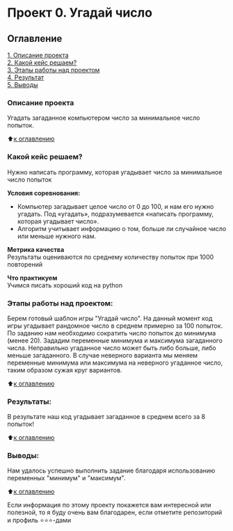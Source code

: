 # Проект 0. Угадай число

## Оглавление  
[1. Описание проекта](.README.md#Описание-проекта)  
[2. Какой кейс решаем?](.README.md#Какой-кейс-решаем)   
[3. Этапы работы над проектом](.README.md#Этапы-работы-над-проектом)  
[4. Результат](.README.md#Результат)    
[5. Выводы](.README.md#Выводы) 

### Описание проекта    
Угадать загаданное компьютером число за минимальное число попыток.

:arrow_up:[к оглавлению](_)


### Какой кейс решаем?    
Нужно написать программу, которая угадывает число за минимальное число попыток

**Условия соревнования:**  
- Компьютер загадывает целое число от 0 до 100, и нам его нужно угадать. Под «угадать», подразумевается «написать программу, которая угадывает число».
- Алгоритм учитывает информацию о том, больше ли случайное число или меньше нужного нам.

**Метрика качества**     
Результаты оцениваются по среднему количеству попыток при 1000 повторений

**Что практикуем**     
Учимся писать хороший код на python


### Этапы работы над проектом: 

Берем готовый шаблон игры "Угадай число". На данный момент код игры угадывает рандомное число в среднем примерно за 100 попыток. По заданию нам необходимо сократить число попыток до минимума (менее 20).
Зададим переменные минимума и максимума загаданного числа.
Неправильно угаданное число может быть либо больше, либо меньше загаданного. В случае неверного варианта мы меняем переменные минимума или максимума на неверного угаданное число, таким образом сужая круг вариантов.

:arrow_up:[к оглавлению](.README.md#Оглавление)


### Результаты:  
В результате наш код угадывает загаданное в среднем всего за 8 попыток!

:arrow_up:[к оглавлению](.README.md#Оглавление)


### Выводы:  
Нам удалось успешно выполнить задание благодаря использованию переменных "минимум" и "максимум".

:arrow_up:[к оглавлению](.README.md#Оглавление)


Если информация по этому проекту покажется вам интересной или полезной, то я буду очень вам благодарен, если отметите репозиторий и профиль ⭐️⭐️⭐️-дами